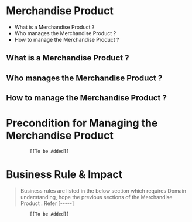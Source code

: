 # Merchandise Product 

* What is a Merchandise Product  ?
* Who manages the Merchandise Product  ?
* How to manage the Merchandise Product  ? 

## What is a Merchandise Product  ?

## Who manages the Merchandise Product  ?

## How to manage the Merchandise Product  ? 

# Precondition for Managing the Merchandise Product  




             [[To be Added]]
 




# Business Rule & Impact 

> Business rules are listed in the below section which requires Domain understanding, hope the previous sections of the Merchandise Product  . Refer [-----]


             [[To be Added]]
 


